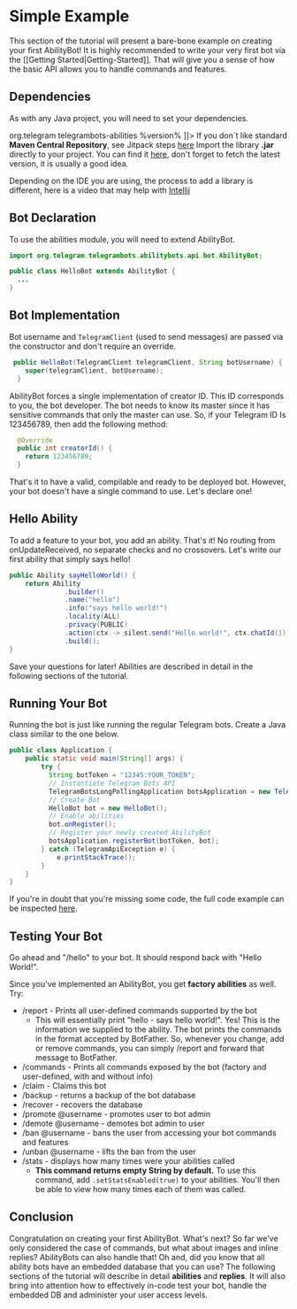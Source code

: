# Simple Example

This section of the tutorial will present a bare-bone example on creating your first AbilityBot! It is highly recommended to write your very first bot via the [[Getting Started|Getting-Started]]. That will give you a sense of how the basic API allows you to handle commands and features.

## Dependencies
As with any Java project, you will need to set your dependencies.

<tabs group="dependency">
    <tab title="Maven" group-key="Maven">
        <code-block lang="xml">
            <![CDATA[
            <dependency>
              <groupId>org.telegram</groupId>
              <artifactId>telegrambots-abilities</artifactId>
              <version>%version%</version>
            </dependency>
            ]]>
        </code-block>
    </tab>
    <tab title="Gradle" group-key="Gradle">
        <code-block lang="gradle">
            <![CDATA[implementation 'org.telegram:telegrambots-abilities:%version%']]></code-block>
    </tab>
    <tab title="JitPack" group-key="JitPack">
        If you don´t like standard <b>Maven Central Repository</b>, see Jitpack steps <a href="https://jitpack.io/#rubenlagus/TelegramBots">here</a>
    </tab>  
    <tab title="Manual Jar" group-key="Manual">
        Import the library <b>.jar</b> directly to your project. You can find it <a href="https://github.com/rubenlagus/TelegramBots/releases">here</a>, don't forget to fetch the latest version, it is usually a good idea. 
        <p></p>
        Depending on the IDE you are using, the process to add a library is different, here is a video that may help with <a href="https://www.youtube.com/watch?v=NZaH4tjwMYg">Intellij</a>
    </tab>
</tabs>

## Bot Declaration
To use the abilities module, you will need to extend AbilityBot.
```java
import org.telegram.telegrambots.abilitybots.api.bot.AbilityBot;

public class HelloBot extends AbilityBot {
  ...
}
```

## Bot Implementation
Bot username and `TelegramClient` (used to send messages) are passed via the constructor and don't require an override.
```java
 public HelloBot(TelegramClient telegramClient, String botUsername) {
    super(telegramClient, botUsername);
  }
```

AbilityBot forces a single implementation of creator ID. This ID corresponds to you, the bot developer. The bot needs to know its master since it has sensitive commands that only the master can use.
So, if your Telegram ID Is 123456789, then add the following method:
```java
  @Override
  public int creatorId() {
    return 123456789;
  }
```

That's it to have a valid, compilable and ready to be deployed bot. However, your bot doesn't have a single command to use. Let's declare one!

## Hello Ability
To add a feature to your bot, you add an ability. That's it! No routing from onUpdateReceived, no separate checks and no crossovers. Let's write our first ability that simply says hello!

```java
public Ability sayHelloWorld() {
    return Ability
              .builder()
              .name("hello")
              .info("says hello world!")
              .locality(ALL)
              .privacy(PUBLIC)
              .action(ctx -> silent.send("Hello world!", ctx.chatId()))
              .build();
}
```

Save your questions for later! Abilities are described in detail in the following sections of the tutorial.

## Running Your Bot

Running the bot is just like running the regular Telegram bots. Create a Java class similar to the one below.
```java
public class Application {
    public static void main(String[] args) {
        try {
          String botToken = "12345:YOUR_TOKEN"; 
          // Instantiate Telegram Bots API
          TelegramBotsLongPollingApplication botsApplication = new TelegramBotsLongPollingApplication();
          // Create Bot
          HelloBot bot = new HelloBot();
          // Enable abilities
          bot.onRegister();
          // Register your newly created AbilityBot
          botsApplication.registerBot(botToken, bot);
        } catch (TelegramApiException e) {
            e.printStackTrace();
        }
    }
}
```

If you're in doubt that you're missing some code, the full code example can be inspected [here](https://github.com/addo37/ExampleBots/tree/master/src/main/java/org/telegram/examplebots).

## Testing Your Bot

Go ahead and "/hello" to your bot. It should respond back with "Hello World!".

Since you've implemented an AbilityBot, you get **factory abilities** as well. Try:
* /report - Prints all user-defined commands supported by the bot
    * This will essentially print "hello - says hello world!". Yes! This is the information we supplied to the ability. The bot prints the commands in the format accepted by BotFather. So, whenever you change, add or remove commands, you can simply /report and forward that message to BotFather.
* /commands - Prints all commands exposed by the bot (factory and user-defined, with and without info)
* /claim - Claims this bot
* /backup - returns a backup of the bot database
* /recover - recovers the database
* /promote @username - promotes user to bot admin
* /demote @username - demotes bot admin to user
* /ban @username - bans the user from accessing your bot commands and features
* /unban @username - lifts the ban from the user
* /stats - displays how many times were your abilities called
    * **This command returns empty String by default.** To use this command, add  ```.setStatsEnabled(true)``` to your abilities. You'll then be able to view how many times each of them was called.

## Conclusion
Congratulation on creating your first AbilityBot. What's next? So far we've only considered the case of commands, but what about images and inline replies? AbilityBots can also handle that! Oh and, did you know that all ability bots have an embedded database that you can use?
The following sections of the tutorial will describe in detail **abilities** and **replies**. It will also bring into attention how to effectively in-code test your bot, handle the embedded DB and administer your user access levels.
